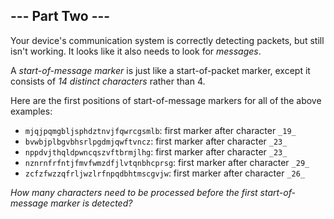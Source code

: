 ## \--- Part Two ---

Your device's communication system is correctly detecting packets, but still isn't working. It looks like it also needs to look for _messages_.

A _start-of-message marker_ is just like a start-of-packet marker, except it consists of _14 distinct characters_ rather than 4.

Here are the first positions of start-of-message markers for all of the above examples:

* `mjqjpqmgbljsphdztnvjfqwrcgsmlb`: first marker after character `_19_`
* `bvwbjplbgvbhsrlpgdmjqwftvncz`: first marker after character `_23_`
* `nppdvjthqldpwncqszvftbrmjlhg`: first marker after character `_23_`
* `nznrnfrfntjfmvfwmzdfjlvtqnbhcprsg`: first marker after character `_29_`
* `zcfzfwzzqfrljwzlrfnpqdbhtmscgvjw`: first marker after character `_26_`

_How many characters need to be processed before the first start-of-message marker is detected?_